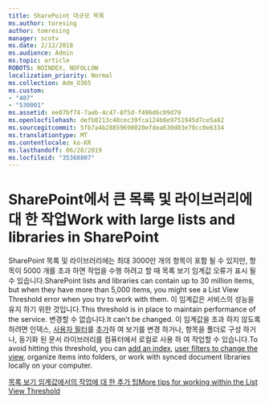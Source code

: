 ```yaml
---
title: SharePoint 대규모 목록
ms.author: toresing
author: tomresing
manager: scotv
ms.date: 2/12/2018
ms.audience: Admin
ms.topic: article
ROBOTS: NOINDEX, NOFOLLOW
localization_priority: Normal
ms.collection: Adm_O365
ms.custom:
- "407"
- "530001"
ms.assetid: ee07bf74-7aeb-4c47-8f5d-f496d6c09d79
ms.openlocfilehash: defb8213c48cec39fca124b8e9751945d7ce5a82
ms.sourcegitcommit: 5fb7a4b28859690020efdea630d03e70cc0e6334
ms.translationtype: MT
ms.contentlocale: ko-KR
ms.lasthandoff: 06/28/2019
ms.locfileid: "35368807"
---
```

# <a name="work-with-large-lists-and-libraries-in-sharepoint"></a><span data-ttu-id="a16c8-102">SharePoint에서 큰 목록 및 라이브러리에 대 한 작업</span><span class="sxs-lookup"><span data-stu-id="a16c8-102">Work with large lists and libraries in SharePoint</span></span>

<span data-ttu-id="a16c8-103">SharePoint 목록 및 라이브러리에는 최대 3000만 개의 항목이 포함 될 수 있지만, 항목이 5000 개를 초과 하면 작업을 수행 하려고 할 때 목록 보기 임계값 오류가 표시 될 수 있습니다.</span><span class="sxs-lookup"><span data-stu-id="a16c8-103">SharePoint lists and libraries can contain up to 30 million items, but when they have more than 5,000 items, you might see a List View Threshold error when you try to work with them.</span></span> <span data-ttu-id="a16c8-104">이 임계값은 서비스의 성능을 유지 하기 위한 것입니다.</span><span class="sxs-lookup"><span data-stu-id="a16c8-104">This threshold is in place to maintain performance of the service.</span></span> <span data-ttu-id="a16c8-105">변경할 수 없습니다.</span><span class="sxs-lookup"><span data-stu-id="a16c8-105">It can't be changed.</span></span> <span data-ttu-id="a16c8-106">이 임계값을 초과 하지 않도록 하려면 인덱스, [사용자 필터](https://go.microsoft.com/fwlink/?linkid=867786)를 [추가](https://go.microsoft.com/fwlink/?linkid=867784)하 여 보기를 변경 하거나, 항목을 폴더로 구성 하거나, 동기화 된 문서 라이브러리를 컴퓨터에서 로컬로 사용 하 여 작업할 수 있습니다.</span><span class="sxs-lookup"><span data-stu-id="a16c8-106">To avoid hitting this threshold, you can [add an index](https://go.microsoft.com/fwlink/?linkid=867784), [user filters to change the view](https://go.microsoft.com/fwlink/?linkid=867786), organize items into folders, or work with synced document libraries locally on your computer.</span></span>
  
[<span data-ttu-id="a16c8-107">목록 보기 임계값에서의 작업에 대 한 추가 팁</span><span class="sxs-lookup"><span data-stu-id="a16c8-107">More tips for working within the List View Threshold</span></span>](https://go.microsoft.com/fwlink/?linkid=867787)
  